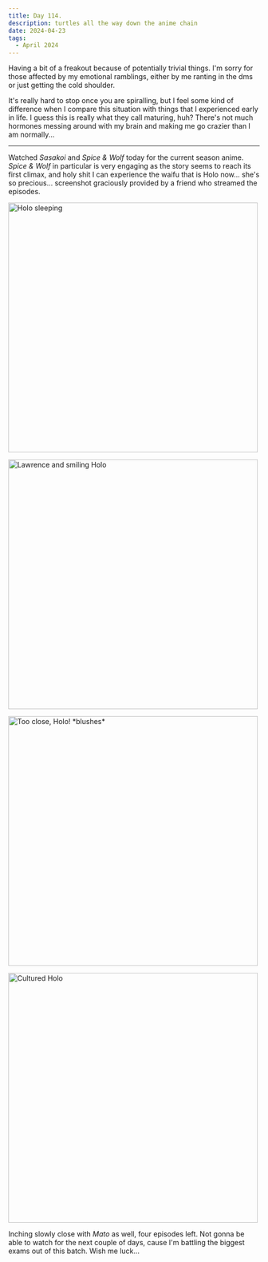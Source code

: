 ```yaml
---
title: Day 114.
description: turtles all the way down the anime chain
date: 2024-04-23
tags: 
  - April 2024
---
```


Having a bit of a freakout because of potentially trivial things. I'm sorry for those affected by my emotional ramblings, either by me ranting in the dms or just getting the cold shoulder.

It's really hard to stop once you are spiralling, but I feel some kind of difference when I compare this situation with things that I experienced early in life. I guess this is really what they call maturing, huh? There's not much hormones messing around with my brain and making me go crazier than I am normally...

-----

Watched *Sasakoi* and *Spice & Wolf* today for the current season anime. *Spice & Wolf* in particular is very engaging as the story seems to reach its first climax, and holy shit I can experience the waifu that is Holo now... she's so precious... screenshot graciously provided by a friend who streamed the episodes.

<img src="https://cdn.discordapp.com/attachments/1005427409027346512/1235989189485400197/mpv-shot0001.png?ex=66366022&is=66350ea2&hm=796ba176f20372044fdba40a3657dc70166a3bef2c1944c7c98b7e335f406035&" width="500px" alt="Holo sleeping"></img>

<img src="https://cdn.discordapp.com/attachments/1005427409027346512/1235989188927819846/mpv-shot0002.png?ex=66366022&is=66350ea2&hm=1e6fcea6cb03f36568d6859442cc6d71dda3957acfc3a34179a5322221b31da7&" width="500px" alt="Lawrence and smiling Holo"></img>

<img src="https://cdn.discordapp.com/attachments/1005427409027346512/1235989188369973379/mpv-shot0011.png?ex=66366022&is=66350ea2&hm=3ead7a08a9b2cc0e11805d654e9f716abf19c92c6670a1c9012ad728275f4c82&" width="500px" alt="Too close, Holo! *blushes*"></img>

<img src="https://cdn.discordapp.com/attachments/1005427409027346512/1235989187618934794/mpv-shot0016.png?ex=66366021&is=66350ea1&hm=32f0f2b8bc3518e3f9202278cca4228eb977af1c3cc543130dd3935c42c6bab5&" width="500px" alt="Cultured Holo"></img>

Inching slowly close with *Mato* as well, four episodes left. Not gonna be able to watch for the next couple of days, cause I'm battling the biggest exams out of this batch. Wish me luck...